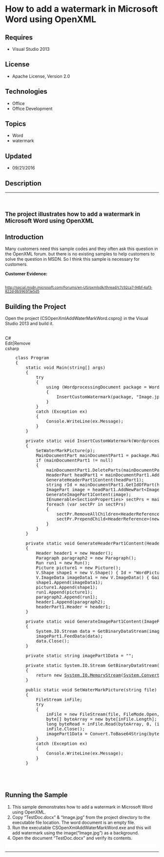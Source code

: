 # How to add a watermark in Microsoft Word using OpenXML
## Requires
- Visual Studio 2013
## License
- Apache License, Version 2.0
## Technologies
- Office
- Office Development
## Topics
- Word
- watermark
## Updated
- 09/21/2016
## Description

<hr>
<div><a href="http://blogs.msdn.com/b/onecode"><img src="https://aka.ms/onecodesampletopbanner1" alt=""></a><strong>&nbsp;</strong><em>&nbsp;</em></div>
<h2><span style="font-size:14.0pt; line-height:115%">The project illustrates how to add a watermark in Microsoft Word using
<span class="SpellE">OpenXML</span> </span></h2>
<h2>Introduction</h2>
<p class="MsoNormal">Many customers need this sample codes and they often ask this question in the
<span class="SpellE">OpenXML</span> forum. but there is no existing samples to help customers to solve the question in MSDN. So I think this sample is necessary for customers.</p>
<p class="MsoNormal"><strong>Customer Evidence: </strong></p>
<h2><span style="font-size:9.0pt; line-height:115%; font-family:&quot;Segoe UI&quot;,sans-serif; color:black; font-weight:normal"><a href="http://social.msdn.microsoft.com/Forums/en-US/oxmlsdk/thread/c7c92ca7-94bf-4af3-822d-0b5965f3e5d5">http://social.msdn.microsoft.com/Forums/en-US/oxmlsdk/thread/c7c92ca7-94bf-4af3-822d-0b5965f3e5d5</a>
</span></h2>
<h2>Building the Project</h2>
<p class="MsoNormal" style="margin-bottom:.0001pt; line-height:normal; text-autospace:none">
Open the project (<span class="SpellE">CSOpenXmlAddWaterMarkWord.csproj</span>) in the Visual Studio 2013 and build it.</p>
<p class="MsoNormal" style="margin-bottom:.0001pt; line-height:normal; text-autospace:none">
&nbsp;</p>
<div class="scriptcode">
<div class="pluginEditHolder" pluginCommand="mceScriptCode">
<div class="title"><span>C#</span></div>
<div class="pluginLinkHolder"><span class="pluginEditHolderLink">Edit</span>|<span class="pluginRemoveHolderLink">Remove</span></div>
<span class="hidden">csharp</span>

<div class="preview">
<pre class="csharp">&nbsp;&nbsp;&nbsp;&nbsp;<span class="cs__keyword">class</span>&nbsp;Program&nbsp;
&nbsp;&nbsp;&nbsp;&nbsp;{&nbsp;
&nbsp;&nbsp;&nbsp;&nbsp;&nbsp;&nbsp;&nbsp;&nbsp;<span class="cs__keyword">static</span>&nbsp;<span class="cs__keyword">void</span>&nbsp;Main(<span class="cs__keyword">string</span>[]&nbsp;args)&nbsp;
&nbsp;&nbsp;&nbsp;&nbsp;&nbsp;&nbsp;&nbsp;&nbsp;{&nbsp;
&nbsp;&nbsp;&nbsp;&nbsp;&nbsp;&nbsp;&nbsp;&nbsp;&nbsp;&nbsp;&nbsp;&nbsp;<span class="cs__keyword">try</span>&nbsp;
&nbsp;&nbsp;&nbsp;&nbsp;&nbsp;&nbsp;&nbsp;&nbsp;&nbsp;&nbsp;&nbsp;&nbsp;{&nbsp;
&nbsp;&nbsp;&nbsp;&nbsp;&nbsp;&nbsp;&nbsp;&nbsp;&nbsp;&nbsp;&nbsp;&nbsp;&nbsp;&nbsp;&nbsp;&nbsp;<span class="cs__keyword">using</span>&nbsp;(WordprocessingDocument&nbsp;package&nbsp;=&nbsp;WordprocessingDocument.Open(<span class="cs__string">&quot;TestDoc.docx&quot;</span>,&nbsp;<span class="cs__keyword">true</span>))&nbsp;
&nbsp;&nbsp;&nbsp;&nbsp;&nbsp;&nbsp;&nbsp;&nbsp;&nbsp;&nbsp;&nbsp;&nbsp;&nbsp;&nbsp;&nbsp;&nbsp;{&nbsp;
&nbsp;&nbsp;&nbsp;&nbsp;&nbsp;&nbsp;&nbsp;&nbsp;&nbsp;&nbsp;&nbsp;&nbsp;&nbsp;&nbsp;&nbsp;&nbsp;&nbsp;&nbsp;&nbsp;&nbsp;InsertCustomWatermark(package,&nbsp;<span class="cs__string">&quot;Image.jpg&quot;</span>);&nbsp;
&nbsp;&nbsp;&nbsp;&nbsp;&nbsp;&nbsp;&nbsp;&nbsp;&nbsp;&nbsp;&nbsp;&nbsp;&nbsp;&nbsp;&nbsp;&nbsp;}&nbsp;
&nbsp;&nbsp;&nbsp;&nbsp;&nbsp;&nbsp;&nbsp;&nbsp;&nbsp;&nbsp;&nbsp;&nbsp;}&nbsp;
&nbsp;&nbsp;&nbsp;&nbsp;&nbsp;&nbsp;&nbsp;&nbsp;&nbsp;&nbsp;&nbsp;&nbsp;<span class="cs__keyword">catch</span>&nbsp;(Exception&nbsp;ex)&nbsp;
&nbsp;&nbsp;&nbsp;&nbsp;&nbsp;&nbsp;&nbsp;&nbsp;&nbsp;&nbsp;&nbsp;&nbsp;{&nbsp;
&nbsp;&nbsp;&nbsp;&nbsp;&nbsp;&nbsp;&nbsp;&nbsp;&nbsp;&nbsp;&nbsp;&nbsp;&nbsp;&nbsp;&nbsp;&nbsp;Console.WriteLine(ex.Message);&nbsp;
&nbsp;&nbsp;&nbsp;&nbsp;&nbsp;&nbsp;&nbsp;&nbsp;&nbsp;&nbsp;&nbsp;&nbsp;}&nbsp;
&nbsp;&nbsp;&nbsp;&nbsp;&nbsp;&nbsp;&nbsp;&nbsp;}&nbsp;
&nbsp;
&nbsp;&nbsp;&nbsp;&nbsp;&nbsp;&nbsp;&nbsp;&nbsp;<span class="cs__keyword">private</span>&nbsp;<span class="cs__keyword">static</span>&nbsp;<span class="cs__keyword">void</span>&nbsp;InsertCustomWatermark(WordprocessingDocument&nbsp;package,&nbsp;<span class="cs__keyword">string</span>&nbsp;p)&nbsp;
&nbsp;&nbsp;&nbsp;&nbsp;&nbsp;&nbsp;&nbsp;&nbsp;{&nbsp;
&nbsp;&nbsp;&nbsp;&nbsp;&nbsp;&nbsp;&nbsp;&nbsp;&nbsp;&nbsp;&nbsp;&nbsp;SetWaterMarkPicture(p);&nbsp;
&nbsp;&nbsp;&nbsp;&nbsp;&nbsp;&nbsp;&nbsp;&nbsp;&nbsp;&nbsp;&nbsp;&nbsp;MainDocumentPart&nbsp;mainDocumentPart1&nbsp;=&nbsp;package.MainDocumentPart;&nbsp;
&nbsp;&nbsp;&nbsp;&nbsp;&nbsp;&nbsp;&nbsp;&nbsp;&nbsp;&nbsp;&nbsp;&nbsp;<span class="cs__keyword">if</span>&nbsp;(mainDocumentPart1&nbsp;!=&nbsp;<span class="cs__keyword">null</span>)&nbsp;
&nbsp;&nbsp;&nbsp;&nbsp;&nbsp;&nbsp;&nbsp;&nbsp;&nbsp;&nbsp;&nbsp;&nbsp;{&nbsp;
&nbsp;&nbsp;&nbsp;&nbsp;&nbsp;&nbsp;&nbsp;&nbsp;&nbsp;&nbsp;&nbsp;&nbsp;&nbsp;&nbsp;&nbsp;&nbsp;mainDocumentPart1.DeleteParts(mainDocumentPart1.HeaderParts);&nbsp;
&nbsp;&nbsp;&nbsp;&nbsp;&nbsp;&nbsp;&nbsp;&nbsp;&nbsp;&nbsp;&nbsp;&nbsp;&nbsp;&nbsp;&nbsp;&nbsp;HeaderPart&nbsp;headPart1&nbsp;=&nbsp;mainDocumentPart1.AddNewPart&lt;HeaderPart&gt;();&nbsp;
&nbsp;&nbsp;&nbsp;&nbsp;&nbsp;&nbsp;&nbsp;&nbsp;&nbsp;&nbsp;&nbsp;&nbsp;&nbsp;&nbsp;&nbsp;&nbsp;GenerateHeaderPart1Content(headPart1);&nbsp;
&nbsp;&nbsp;&nbsp;&nbsp;&nbsp;&nbsp;&nbsp;&nbsp;&nbsp;&nbsp;&nbsp;&nbsp;&nbsp;&nbsp;&nbsp;&nbsp;<span class="cs__keyword">string</span>&nbsp;rId&nbsp;=&nbsp;mainDocumentPart1.GetIdOfPart(headPart1);&nbsp;
&nbsp;&nbsp;&nbsp;&nbsp;&nbsp;&nbsp;&nbsp;&nbsp;&nbsp;&nbsp;&nbsp;&nbsp;&nbsp;&nbsp;&nbsp;&nbsp;ImagePart&nbsp;image&nbsp;=&nbsp;headPart1.AddNewPart&lt;ImagePart&gt;(<span class="cs__string">&quot;image/jpeg&quot;</span>,&nbsp;<span class="cs__string">&quot;rId999&quot;</span>);&nbsp;
&nbsp;&nbsp;&nbsp;&nbsp;&nbsp;&nbsp;&nbsp;&nbsp;&nbsp;&nbsp;&nbsp;&nbsp;&nbsp;&nbsp;&nbsp;&nbsp;GenerateImagePart1Content(image);&nbsp;
&nbsp;&nbsp;&nbsp;&nbsp;&nbsp;&nbsp;&nbsp;&nbsp;&nbsp;&nbsp;&nbsp;&nbsp;&nbsp;&nbsp;&nbsp;&nbsp;IEnumerable&lt;SectionProperties&gt;&nbsp;sectPrs&nbsp;=&nbsp;mainDocumentPart1.Document.Body.Elements&lt;SectionProperties&gt;();&nbsp;
&nbsp;&nbsp;&nbsp;&nbsp;&nbsp;&nbsp;&nbsp;&nbsp;&nbsp;&nbsp;&nbsp;&nbsp;&nbsp;&nbsp;&nbsp;&nbsp;<span class="cs__keyword">foreach</span>&nbsp;(var&nbsp;sectPr&nbsp;<span class="cs__keyword">in</span>&nbsp;sectPrs)&nbsp;
&nbsp;&nbsp;&nbsp;&nbsp;&nbsp;&nbsp;&nbsp;&nbsp;&nbsp;&nbsp;&nbsp;&nbsp;&nbsp;&nbsp;&nbsp;&nbsp;{&nbsp;
&nbsp;&nbsp;&nbsp;&nbsp;&nbsp;&nbsp;&nbsp;&nbsp;&nbsp;&nbsp;&nbsp;&nbsp;&nbsp;&nbsp;&nbsp;&nbsp;&nbsp;&nbsp;&nbsp;&nbsp;sectPr.RemoveAllChildren&lt;HeaderReference&gt;();&nbsp;
&nbsp;&nbsp;&nbsp;&nbsp;&nbsp;&nbsp;&nbsp;&nbsp;&nbsp;&nbsp;&nbsp;&nbsp;&nbsp;&nbsp;&nbsp;&nbsp;&nbsp;&nbsp;&nbsp;&nbsp;sectPr.PrependChild&lt;HeaderReference&gt;(<span class="cs__keyword">new</span>&nbsp;HeaderReference()&nbsp;{&nbsp;Id&nbsp;=&nbsp;rId&nbsp;});&nbsp;
&nbsp;&nbsp;&nbsp;&nbsp;&nbsp;&nbsp;&nbsp;&nbsp;&nbsp;&nbsp;&nbsp;&nbsp;&nbsp;&nbsp;&nbsp;&nbsp;}&nbsp;
&nbsp;&nbsp;&nbsp;&nbsp;&nbsp;&nbsp;&nbsp;&nbsp;&nbsp;&nbsp;&nbsp;&nbsp;}&nbsp;
&nbsp;&nbsp;&nbsp;&nbsp;&nbsp;&nbsp;&nbsp;&nbsp;}&nbsp;
&nbsp;
&nbsp;&nbsp;&nbsp;&nbsp;&nbsp;&nbsp;&nbsp;&nbsp;<span class="cs__keyword">private</span>&nbsp;<span class="cs__keyword">static</span>&nbsp;<span class="cs__keyword">void</span>&nbsp;GenerateHeaderPart1Content(HeaderPart&nbsp;headerPart1)&nbsp;
&nbsp;&nbsp;&nbsp;&nbsp;&nbsp;&nbsp;&nbsp;&nbsp;{&nbsp;
&nbsp;&nbsp;&nbsp;&nbsp;&nbsp;&nbsp;&nbsp;&nbsp;&nbsp;&nbsp;&nbsp;&nbsp;Header&nbsp;header1&nbsp;=&nbsp;<span class="cs__keyword">new</span>&nbsp;Header();&nbsp;
&nbsp;&nbsp;&nbsp;&nbsp;&nbsp;&nbsp;&nbsp;&nbsp;&nbsp;&nbsp;&nbsp;&nbsp;Paragraph&nbsp;paragraph2&nbsp;=&nbsp;<span class="cs__keyword">new</span>&nbsp;Paragraph();&nbsp;
&nbsp;&nbsp;&nbsp;&nbsp;&nbsp;&nbsp;&nbsp;&nbsp;&nbsp;&nbsp;&nbsp;&nbsp;Run&nbsp;run1&nbsp;=&nbsp;<span class="cs__keyword">new</span>&nbsp;Run();&nbsp;
&nbsp;&nbsp;&nbsp;&nbsp;&nbsp;&nbsp;&nbsp;&nbsp;&nbsp;&nbsp;&nbsp;&nbsp;Picture&nbsp;picture1&nbsp;=&nbsp;<span class="cs__keyword">new</span>&nbsp;Picture();&nbsp;
&nbsp;&nbsp;&nbsp;&nbsp;&nbsp;&nbsp;&nbsp;&nbsp;&nbsp;&nbsp;&nbsp;&nbsp;V.Shape&nbsp;shape1&nbsp;=&nbsp;<span class="cs__keyword">new</span>&nbsp;V.Shape()&nbsp;{&nbsp;Id&nbsp;=&nbsp;<span class="cs__string">&quot;WordPictureWatermark75517470&quot;</span>,&nbsp;Style&nbsp;=&nbsp;<span class="cs__string">&quot;position:absolute;left:0;text-align:left;margin-left:0;margin-top:0;width:415.2pt;height:456.15pt;z-index:-251656192;mso-position-horizontal:center;mso-position-horizontal-relative:margin;mso-position-vertical:center;mso-position-vertical-relative:margin&quot;</span>,&nbsp;OptionalString&nbsp;=&nbsp;<span class="cs__string">&quot;_x0000_s2051&quot;</span>,&nbsp;AllowInCell&nbsp;=&nbsp;<span class="cs__keyword">false</span>,&nbsp;Type&nbsp;=&nbsp;<span class="cs__string">&quot;#_x0000_t75&quot;</span>&nbsp;};&nbsp;
&nbsp;&nbsp;&nbsp;&nbsp;&nbsp;&nbsp;&nbsp;&nbsp;&nbsp;&nbsp;&nbsp;&nbsp;V.ImageData&nbsp;imageData1&nbsp;=&nbsp;<span class="cs__keyword">new</span>&nbsp;V.ImageData()&nbsp;{&nbsp;Gain&nbsp;=&nbsp;<span class="cs__string">&quot;19661f&quot;</span>,&nbsp;BlackLevel&nbsp;=&nbsp;<span class="cs__string">&quot;22938f&quot;</span>,&nbsp;Title&nbsp;=&nbsp;<span class="cs__string">&quot;??&quot;</span>,&nbsp;RelationshipId&nbsp;=&nbsp;<span class="cs__string">&quot;rId999&quot;</span>&nbsp;};&nbsp;
&nbsp;&nbsp;&nbsp;&nbsp;&nbsp;&nbsp;&nbsp;&nbsp;&nbsp;&nbsp;&nbsp;&nbsp;shape1.Append(imageData1);&nbsp;
&nbsp;&nbsp;&nbsp;&nbsp;&nbsp;&nbsp;&nbsp;&nbsp;&nbsp;&nbsp;&nbsp;&nbsp;picture1.Append(shape1);&nbsp;
&nbsp;&nbsp;&nbsp;&nbsp;&nbsp;&nbsp;&nbsp;&nbsp;&nbsp;&nbsp;&nbsp;&nbsp;run1.Append(picture1);&nbsp;
&nbsp;&nbsp;&nbsp;&nbsp;&nbsp;&nbsp;&nbsp;&nbsp;&nbsp;&nbsp;&nbsp;&nbsp;paragraph2.Append(run1);&nbsp;
&nbsp;&nbsp;&nbsp;&nbsp;&nbsp;&nbsp;&nbsp;&nbsp;&nbsp;&nbsp;&nbsp;&nbsp;header1.Append(paragraph2);&nbsp;
&nbsp;&nbsp;&nbsp;&nbsp;&nbsp;&nbsp;&nbsp;&nbsp;&nbsp;&nbsp;&nbsp;&nbsp;headerPart1.Header&nbsp;=&nbsp;header1;&nbsp;
&nbsp;&nbsp;&nbsp;&nbsp;&nbsp;&nbsp;&nbsp;&nbsp;}&nbsp;
&nbsp;
&nbsp;&nbsp;&nbsp;&nbsp;&nbsp;&nbsp;&nbsp;&nbsp;<span class="cs__keyword">private</span>&nbsp;<span class="cs__keyword">static</span>&nbsp;<span class="cs__keyword">void</span>&nbsp;GenerateImagePart1Content(ImagePart&nbsp;imagePart1)&nbsp;
&nbsp;&nbsp;&nbsp;&nbsp;&nbsp;&nbsp;&nbsp;&nbsp;{&nbsp;
&nbsp;&nbsp;&nbsp;&nbsp;&nbsp;&nbsp;&nbsp;&nbsp;&nbsp;&nbsp;&nbsp;&nbsp;System.IO.Stream&nbsp;data&nbsp;=&nbsp;GetBinaryDataStream(imagePart1Data);&nbsp;
&nbsp;&nbsp;&nbsp;&nbsp;&nbsp;&nbsp;&nbsp;&nbsp;&nbsp;&nbsp;&nbsp;&nbsp;imagePart1.FeedData(data);&nbsp;
&nbsp;&nbsp;&nbsp;&nbsp;&nbsp;&nbsp;&nbsp;&nbsp;&nbsp;&nbsp;&nbsp;&nbsp;data.Close();&nbsp;
&nbsp;&nbsp;&nbsp;&nbsp;&nbsp;&nbsp;&nbsp;&nbsp;}&nbsp;
&nbsp;
&nbsp;&nbsp;&nbsp;&nbsp;&nbsp;&nbsp;&nbsp;&nbsp;<span class="cs__keyword">private</span>&nbsp;<span class="cs__keyword">static</span>&nbsp;<span class="cs__keyword">string</span>&nbsp;imagePart1Data&nbsp;=&nbsp;<span class="cs__string">&quot;&quot;</span>;&nbsp;
&nbsp;
&nbsp;&nbsp;&nbsp;&nbsp;&nbsp;&nbsp;&nbsp;&nbsp;<span class="cs__keyword">private</span>&nbsp;<span class="cs__keyword">static</span>&nbsp;System.IO.Stream&nbsp;GetBinaryDataStream(<span class="cs__keyword">string</span>&nbsp;base64String)&nbsp;
&nbsp;&nbsp;&nbsp;&nbsp;&nbsp;&nbsp;&nbsp;&nbsp;{&nbsp;
&nbsp;&nbsp;&nbsp;&nbsp;&nbsp;&nbsp;&nbsp;&nbsp;&nbsp;&nbsp;&nbsp;&nbsp;<span class="cs__keyword">return</span>&nbsp;<span class="cs__keyword">new</span>&nbsp;<a class="libraryLink" href="https://msdn.microsoft.com/en-US/library/System.IO.MemoryStream.aspx" target="_blank" title="Auto generated link to System.IO.MemoryStream">System.IO.MemoryStream</a>(<a class="libraryLink" href="https://msdn.microsoft.com/en-US/library/System.Convert.FromBase64String.aspx" target="_blank" title="Auto generated link to System.Convert.FromBase64String">System.Convert.FromBase64String</a>(base64String));&nbsp;
&nbsp;&nbsp;&nbsp;&nbsp;&nbsp;&nbsp;&nbsp;&nbsp;}&nbsp;
&nbsp;
&nbsp;&nbsp;&nbsp;&nbsp;&nbsp;&nbsp;&nbsp;&nbsp;<span class="cs__keyword">public</span>&nbsp;<span class="cs__keyword">static</span>&nbsp;<span class="cs__keyword">void</span>&nbsp;SetWaterMarkPicture(<span class="cs__keyword">string</span>&nbsp;file)&nbsp;
&nbsp;&nbsp;&nbsp;&nbsp;&nbsp;&nbsp;&nbsp;&nbsp;{&nbsp;
&nbsp;&nbsp;&nbsp;&nbsp;&nbsp;&nbsp;&nbsp;&nbsp;&nbsp;&nbsp;&nbsp;&nbsp;FileStream&nbsp;inFile;&nbsp;
&nbsp;&nbsp;&nbsp;&nbsp;&nbsp;&nbsp;&nbsp;&nbsp;&nbsp;&nbsp;&nbsp;&nbsp;<span class="cs__keyword">try</span>&nbsp;
&nbsp;&nbsp;&nbsp;&nbsp;&nbsp;&nbsp;&nbsp;&nbsp;&nbsp;&nbsp;&nbsp;&nbsp;{&nbsp;
&nbsp;&nbsp;&nbsp;&nbsp;&nbsp;&nbsp;&nbsp;&nbsp;&nbsp;&nbsp;&nbsp;&nbsp;&nbsp;&nbsp;&nbsp;&nbsp;inFile&nbsp;=&nbsp;<span class="cs__keyword">new</span>&nbsp;FileStream(file,&nbsp;FileMode.Open,&nbsp;FileAccess.Read);&nbsp;
&nbsp;&nbsp;&nbsp;&nbsp;&nbsp;&nbsp;&nbsp;&nbsp;&nbsp;&nbsp;&nbsp;&nbsp;&nbsp;&nbsp;&nbsp;&nbsp;<span class="cs__keyword">byte</span>[]&nbsp;byteArray&nbsp;=&nbsp;<span class="cs__keyword">new</span>&nbsp;<span class="cs__keyword">byte</span>[inFile.Length];&nbsp;
&nbsp;&nbsp;&nbsp;&nbsp;&nbsp;&nbsp;&nbsp;&nbsp;&nbsp;&nbsp;&nbsp;&nbsp;&nbsp;&nbsp;&nbsp;&nbsp;<span class="cs__keyword">long</span>&nbsp;byteRead&nbsp;=&nbsp;inFile.Read(byteArray,&nbsp;<span class="cs__number">0</span>,&nbsp;(<span class="cs__keyword">int</span>)inFile.Length);&nbsp;
&nbsp;&nbsp;&nbsp;&nbsp;&nbsp;&nbsp;&nbsp;&nbsp;&nbsp;&nbsp;&nbsp;&nbsp;&nbsp;&nbsp;&nbsp;&nbsp;inFile.Close();&nbsp;
&nbsp;&nbsp;&nbsp;&nbsp;&nbsp;&nbsp;&nbsp;&nbsp;&nbsp;&nbsp;&nbsp;&nbsp;&nbsp;&nbsp;&nbsp;&nbsp;imagePart1Data&nbsp;=&nbsp;Convert.ToBase64String(byteArray,&nbsp;<span class="cs__number">0</span>,&nbsp;byteArray.Length);&nbsp;
&nbsp;&nbsp;&nbsp;&nbsp;&nbsp;&nbsp;&nbsp;&nbsp;&nbsp;&nbsp;&nbsp;&nbsp;}&nbsp;
&nbsp;&nbsp;&nbsp;&nbsp;&nbsp;&nbsp;&nbsp;&nbsp;&nbsp;&nbsp;&nbsp;&nbsp;<span class="cs__keyword">catch</span>&nbsp;(Exception&nbsp;ex)&nbsp;
&nbsp;&nbsp;&nbsp;&nbsp;&nbsp;&nbsp;&nbsp;&nbsp;&nbsp;&nbsp;&nbsp;&nbsp;{&nbsp;
&nbsp;&nbsp;&nbsp;&nbsp;&nbsp;&nbsp;&nbsp;&nbsp;&nbsp;&nbsp;&nbsp;&nbsp;&nbsp;&nbsp;&nbsp;&nbsp;Console.WriteLine(ex.Message);&nbsp;
&nbsp;&nbsp;&nbsp;&nbsp;&nbsp;&nbsp;&nbsp;&nbsp;&nbsp;&nbsp;&nbsp;&nbsp;}&nbsp;
&nbsp;&nbsp;&nbsp;&nbsp;&nbsp;&nbsp;&nbsp;&nbsp;}</pre>
</div>
</div>
</div>
<div class="endscriptcode"><span style="font-family:'Times New Roman'; font-size:7pt; text-indent:-0.25in">&nbsp; &nbsp; &nbsp;</span></div>
<p>&nbsp;</p>
<h2>Running the Sample</h2>
<ol>
<li>This sample demonstrates how to add a watermark in Microsoft Word using OpenXML.
</li><li>Copy &ldquo;TestDoc.docx&rdquo; &amp; &ldquo;Image.jpg&rdquo; from the project directory to the executable file location. The word document is an empty file.
</li><li>Run the executable CSOpenXmlAddWaterMarkWord.exe and this will add watermark using the image(&ldquo;Image.jpg&rdquo;) as a background.
</li><li>Open the document &ldquo;TestDoc.docx&rdquo; and verify its contents. </li></ol>
<p style="line-height:0.6pt; color:white">Microsoft All-In-One Code Framework is a free, centralized code sample library driven by developers' real-world pains and needs. The goal is to provide customer-driven code samples for all Microsoft development technologies,
 and reduce developers' efforts in solving typical programming tasks. Our team listens to developers&rsquo; pains in the MSDN forums, social media and various DEV communities. We write code samples based on developers&rsquo; frequently asked programming tasks,
 and allow developers to download them with a short sample publishing cycle. Additionally, we offer a free code sample request service. It is a proactive way for our developer community to obtain code samples directly from Microsoft.</p>
<hr>
<div><a href="http://go.microsoft.com/?linkid=9759640" style="margin-top:3px"><img src="http://bit.ly/onecodelogo" alt="">
</a></div>
